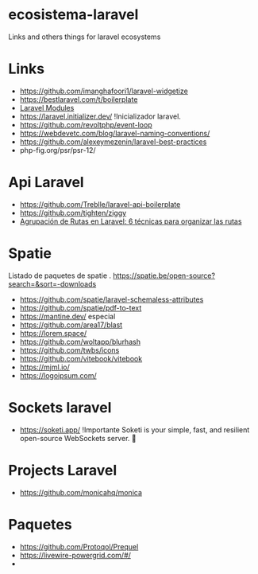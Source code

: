 # ecosistema-laravel
Links and others things for laravel ecosystems

# Links
-  https://github.com/imanghafoori1/laravel-widgetize
-  https://bestlaravel.com/t/boilerplate
-  [Laravel Modules](https://asgardcms.com/)
-  https://laravel.initializer.dev/ !Inicializador laravel.
-  https://github.com/revoltphp/event-loop
-  https://webdevetc.com/blog/laravel-naming-conventions/
-  https://github.com/alexeymezenin/laravel-best-practices
-  php-fig.org/psr/psr-12/


# Api Laravel
- https://github.com/Treblle/laravel-api-boilerplate
- https://github.com/tighten/ziggy
- [Agrupación de Rutas en Laravel: 6 técnicas para organizar las rutas](https://codersfree.com/posts/agrupacion-de-rutas-en-laravel-6-tecnicas-para-organizar-las-rutas?fbclid=IwAR1CRAS-g4yj5_kzNTuJ7rZ33toRPbpjuw36m7jy0s3DazDkvydm7HLPF6k)

# Spatie

Listado de paquetes de spatie
. https://spatie.be/open-source?search=&sort=-downloads

- https://github.com/spatie/laravel-schemaless-attributes
- https://github.com/spatie/pdf-to-text
- https://mantine.dev/ especial
- https://github.com/area17/blast
- https://lorem.space/
- https://github.com/woltapp/blurhash
- https://github.com/twbs/icons
- https://github.com/vitebook/vitebook
- https://mjml.io/
- https://logoipsum.com/

# Sockets laravel
- https://soketi.app/ !Importante Soketi is your simple, fast, and resilient open-source WebSockets server. 📣

# Projects Laravel
- https://github.com/monicahq/monica


# Paquetes
- https://github.com/Protoqol/Prequel
- https://livewire-powergrid.com/#/
- 

